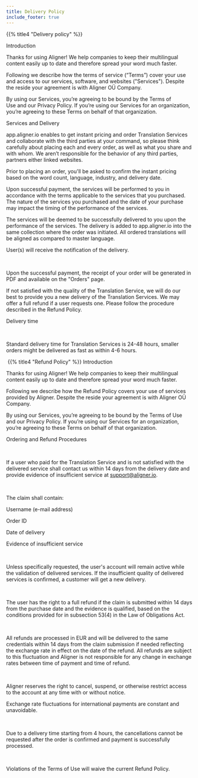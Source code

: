 ```yaml
---
title: Delivery Policy
include_footer: true
---
```



{{% title4 "Delivery policy" %}}

Introduction


Thanks for using Aligner!
We help companies to keep their multilingual content easily up to date and therefore spread your word much faster.

Following we describe how the terms of service (“Terms”) cover your use and access to our services, software, and websites ("Services"). Despite the reside your agreement is with Aligner OÜ Company.

By using our Services, you’re agreeing to be bound by the Terms of Use and our Privacy Policy. If you’re using our Services for an organization, you’re agreeing to these Terms on behalf of that organization.


Services and Delivery


app.aligner.io enables to get instant pricing and order Translation Services and collaborate with the third parties at your command, so please think carefully about placing each and every order, as well as what you share and with whom. We aren’t responsible for the behavior of any third parties, partners either linked websites.



Prior to placing an order, you'll be asked to confirm the instant pricing based on the word count, language, industry, and delivery date.

Upon successful payment, the services will be performed to you in accordance with the terms applicable to the services that you purchased. The nature of the services you purchased and the date of your purchase may impact the timing of the performance of the services.



The services will be deemed to be successfully delivered to you upon the performance of the services. The delivery is added to app.aligner.io into the same collection where the order was initiated. All ordered translations will be aligned as compared to master language.  

User(s) will receive the notification of the delivery. 

​

Upon the successful payment, the receipt of your order will be generated in PDF and available on the "Orders" page.



If not satisfied with the quality of the Translation Service, we will do our best to provide you a new delivery of the Translation Services. We may offer a full refund if a user requests one. Please follow the procedure described in the Refund Policy. ​



Delivery time

​

Standard delivery time for Translation Services is 24-48 hours, smaller orders might be delivered as fast as within 4-6 hours. 

​
{{% title4 "Refund Policy" %}}
Introduction


Thanks for using Aligner!
We help companies to keep their multilingual content easily up to date and therefore spread your word much faster.

Following we describe how the Refund Policy covers your use of services provided by Aligner. Despite the reside your agreement is with Aligner OÜ Company.

By using our Services, you’re agreeing to be bound by the Terms of Use and our Privacy Policy. If you’re using our Services for an organization, you’re agreeing to these Terms on behalf of that organization.


Ordering and Refund Procedures

​

If a user who paid for the Translation Service and is not satisfied with the delivered service shall contact us within 14 days from the delivery date and provide evidence of insufficient service at support@aligner.io.

​

The claim shall contain:

Username (e-mail address)

Order ID

Date of delivery

Evidence of insufficient service

​

Unless specifically requested, the user's account will remain active while the validation of delivered services. If the insufficient quality of delivered services is confirmed, a customer will get a new delivery. 

​

The user has the right to a full refund if the claim is submitted within 14 days from the purchase date and the evidence is qualified, based on the conditions provided for in subsection 53(4) in the Law of Obligations Act. 

​

All refunds are processed in EUR and will be delivered to the same credentials within 14 days from the claim submission if needed reflecting the exchange rate in effect on the date of the refund. All refunds are subject to this fluctuation and Aligner is not responsible for any change in exchange rates between time of payment and time of refund.

​

Aligner reserves the right to cancel, suspend, or otherwise restrict access to the account at any time with or without notice.

Exchange rate fluctuations for international payments are constant and unavoidable.

​

Due to a delivery time starting from 4 hours, the cancellations cannot be requested after the order is confirmed and payment is successfully processed. 

​

Violations of the Terms of Use will waive the current Refund Policy.

